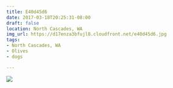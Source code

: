 ```yaml
---
title: E40d45d6
date: 2017-03-18T20:25:31-08:00
draft: false
location: North Cascades, WA
img_url: https://d17enza3bfujl8.cloudfront.net/e40d45d6.jpg
tags:
- North Cascades, WA
- Olives
- dogs

---
```


![](https://d17enza3bfujl8.cloudfront.net/e40d45d6.jpg)
